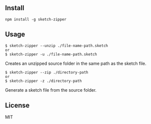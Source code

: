 ## Install
```
npm install -g sketch-zipper
```


## Usage

```
$ sketch-zipper --unzip ./file-name-path.sketch
or
$ sketch-zipper -u ./file-name-path.sketch

```
Creates an unzipped source folder in the same path as the sketch file.  

```
$ sketch-zipper --zip ./directory-path
or
$ sketch-zipper -z ./directory-path
```
Generate a sketch file from the source folder.

## License
MIT
